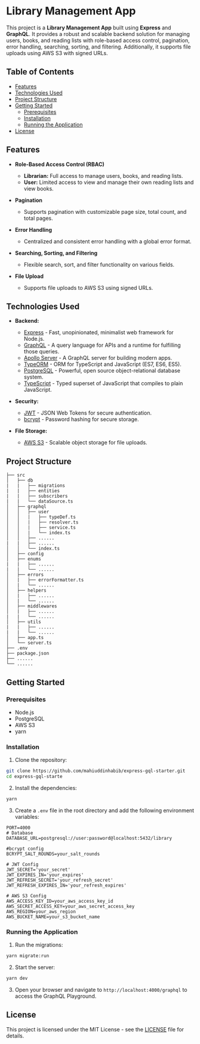# Library Management App

This project is a **Library Management App** built using **Express** and **GraphQL**. It provides a robust and scalable backend solution for managing users, books, and reading lists with role-based access control, pagination, error handling, searching, sorting, and filtering. Additionally, it supports file uploads using AWS S3 with signed URLs.

## Table of Contents

-   [Features](#features)
-   [Technologies Used](#technologies-used)
-   [Project Structure](#project-structure)
-   [Getting Started](#getting-started)
    -   [Prerequisites](#prerequisites)
    -   [Installation](#installation)
    -   [Running the Application](#running-the-application)
-   [License](#license)

## Features

-   **Role-Based Access Control (RBAC)**

    -   **Librarian:** Full access to manage users, books, and reading lists.
    -   **User:** Limited access to view and manage their own reading lists and view books.

-   **Pagination**

    -   Supports pagination with customizable page size, total count, and total pages.

-   **Error Handling**

    -   Centralized and consistent error handling with a global error format.

-   **Searching, Sorting, and Filtering**

    -   Flexible search, sort, and filter functionality on various fields.

-   **File Upload**
    -   Supports file uploads to AWS S3 using signed URLs.

## Technologies Used

-   **Backend:**

    -   [Express](https://expressjs.com/) - Fast, unopinionated, minimalist web framework for Node.js.
    -   [GraphQL](https://graphql.org/) - A query language for APIs and a runtime for fulfilling those queries.
    -   [Apollo Server](https://www.apollographql.com/docs/apollo-server/) - A GraphQL server for building modern apps.
    -   [TypeORM](https://typeorm.io/) - ORM for TypeScript and JavaScript (ES7, ES6, ES5).
    -   [PostgreSQL](https://www.postgresql.org/) - Powerful, open source object-relational database system.
    -   [TypeScript](https://www.typescriptlang.org/) - Typed superset of JavaScript that compiles to plain JavaScript.

-   **Security:**

    -   [JWT](https://jwt.io/) - JSON Web Tokens for secure authentication.
    -   [bcrypt](https://www.npmjs.com/package/bcrypt) - Password hashing for secure storage.

-   **File Storage:**
    -   [AWS S3](https://aws.amazon.com/s3/) - Scalable object storage for file uploads.

## Project Structure

```plaintext
├── src
│   ├── db
|   |   ├── migrations
|   |   ├── entities
|   |   ├── subscribers
|   |   └── dataSource.ts
│   ├── graphql
│   │   ├── user
│   │   |   ├── typeDef.ts
│   │   |   ├── resolver.ts
│   │   |   ├── service.ts
│   │   |   └── index.ts
│   │   ├── ......
|   |   ├── ......
│   │   └── index.ts
│   ├── config
│   ├── enums
|   |   ├── ......
|   |   └── ......
│   ├── errors
│   |   ├── errorFormatter.ts
│   |   └── ......
│   ├── helpers
│   |   ├── ......
│   |   └── ......
│   ├── middlewares
│   |   ├── ......
|   |   └── ......
│   ├── utils
|   |   ├── ......
|   |   └── ......
│   ├── app.ts
│   └── server.ts
├── .env
├── package.json
├── ......
└── ......
```

## Getting Started

### Prerequisites

-   Node.js
-   PostgreSQL
-   AWS S3
-   yarn

### Installation

1. Clone the repository:

```bash
git clone https://github.com/mahiuddinhabib/express-gql-starter.git
cd express-gql-starte
```

2. Install the dependencies:

```bash
yarn
```

3. Create a `.env` file in the root directory and add the following environment variables:

```plaintext
PORT=4000
# Database
DATABASE_URL=postgresql://user:password@localhost:5432/library

#bcrypt config
BCRYPT_SALT_ROUNDS=your_salt_rounds

# JWT Config
JWT_SECRET='your_secret'
JWT_EXPIRES_IN='your_expires'
JWT_REFRESH_SECRET='your_refresh_secret'
JWT_REFRESH_EXPIRES_IN='your_refresh_expires'

# AWS S3 Config
AWS_ACCESS_KEY_ID=your_aws_access_key_id
AWS_SECRET_ACCESS_KEY=your_aws_secret_access_key
AWS_REGION=your_aws_region
AWS_BUCKET_NAME=your_s3_bucket_name
```

### Running the Application

1. Run the migrations:

```bash
yarn migrate:run
```

2. Start the server:

```bash
yarn dev
```

3. Open your browser and navigate to `http://localhost:4000/graphql` to access the GraphQL Playground.

## License

This project is licensed under the MIT License - see the [LICENSE](https://opensource.org/license/MIT) file for details.
